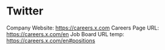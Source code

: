 # Twitter

Company Website: https://careers.x.com
Careers Page URL: https://careers.x.com/en
Job Board URL temp: https://careers.x.com/en#positions